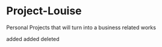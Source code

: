 # Project-Louise
Personal Projects that will turn into a business related works

added
added
deleted